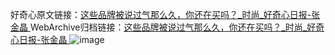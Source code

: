 好奇心原文链接：[这些品牌被说过气那么久，你还在买吗？_时尚_好奇心日报-张金晶 ](https://www.qdaily.com/articles/11866.html)
WebArchive归档链接：[这些品牌被说过气那么久，你还在买吗？_时尚_好奇心日报-张金晶 ](http://web.archive.org/web/20190623171539/https://www.qdaily.com/articles/11866.html)
![image](http://ww3.sinaimg.cn/large/007d5XDply1g3wbbcqrcdj30u08g6e81)